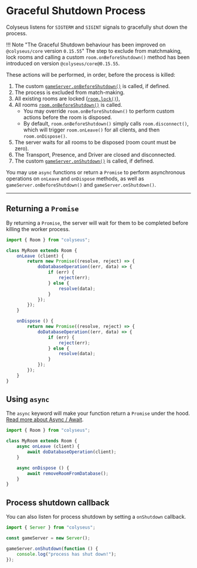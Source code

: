 # Graceful Shutdown Process

Colyseus listens for `SIGTERM` and `SIGINT` signals to gracefully shut down the process.

!!! Note "The Graceful Shutdown behaviour has been improved on `@colyseus/core` version `0.15.55`"
    The step to exclude from matchmaking, lock rooms and calling a custom `room.onBeforeShutdown()` method has been introduced on version `@colyseus/core@0.15.55`.

These actions will be performed, in order, before the process is killed:

1. The custom [`gameServer.onBeforeShutdown()`](/server/#onbeforeshutdown-callback-function) is called, if defined.
2. The process is excluded from match-making.
3. All existing rooms are locked  ([`room.lock()`](/server/room/#lock)),
4. All rooms [`room.onBeforeShutdown()`](/server/room/#onbeforeshutdown) is called.
    - You may override `room.onBeforeShutdown()` to perform custom actions before the room is disposed.
    - By default, `room.onBeforeShutdown()` simply calls `room.disconnect()`, which will trigger `room.onLeave()` for all clients, and then `room.onDispose()`.
5. The server waits for all rooms to be disposed (room count must be zero).
6. The Transport, Presence, and Driver are closed and disconnected.
7. The custom [`gameServer.onShutdown()`](/server/#onshutdown-callback-function) is called, if defined.

You may use `async` functions or return a `Promise` to perform asynchronous operations on `onLeave` and `onDispose` methods, as well as `gameServer.onBeforeShutdown()` and `gameServer.onShutdown()`.

---

## Returning a `Promise`

By returning a `Promise`, the server will wait for them to be completed before killing the worker process.

``` typescript
import { Room } from "colyseus";

class MyRoom extends Room {
    onLeave (client) {
        return new Promise((resolve, reject) => {
            doDatabaseOperation((err, data) => {
                if (err) {
                    reject(err);
                } else {
                    resolve(data);
                }
            });
        });
    }

    onDispose () {
        return new Promise((resolve, reject) => {
            doDatabaseOperation((err, data) => {
                if (err) {
                    reject(err);
                } else {
                    resolve(data);
                }
            });
        });
    }
}
```

## Using `async`

The `async` keyword will make your function return a `Promise` under the hood. [Read more about Async / Await](https://basarat.gitbook.io/typescript/future-javascript/async-await).

``` typescript
import { Room } from "colyseus";

class MyRoom extends Room {
    async onLeave (client) {
        await doDatabaseOperation(client);
    }

    async onDispose () {
        await removeRoomFromDatabase();
    }
}
```

## Process shutdown callback

You can also listen for process shutdown by setting a `onShutdown` callback.

``` typescript
import { Server } from "colyseus";

const gameServer = new Server();

gameServer.onShutdown(function () {
    console.log("process has shut down!");
});
```
